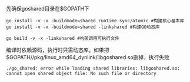 先确保goshared目录在$GOPATH下

```
go install -v -x -buildmode=shared runtime sync/atomic #构建核心基本库
go install -v -x -buildmode=shared -linkshared #构建GO动态库
```

```
go build -v -x -linkshared #构架调用可执行文件
```

编译时依赖源码，执行时只需动态库。如果把$GOPATH//pkg/linux_amd64_dynlink/libgoshared.so删掉，执行失败
```
./go_shared: error while loading shared libraries: libgoshared.so: cannot open shared object file: No such file or directory
```
